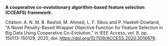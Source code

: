 **A cooperative co-evolutionary algorithm-based feature selection (CCEAFS) framework.**

Citation: A. N. M. B. Rashid, M. Ahmed, L. F. Sikos and P. Haskell-Dowland, "A Novel Penalty-Based Wrapper Objective Function for Feature Selection in Big Data Using Cooperative Co-Evolution," in IEEE Access, vol. 8, pp. 150113-150129, 2020, doi: https://doi.org/10.1109/ACCESS.2020.3016679.
